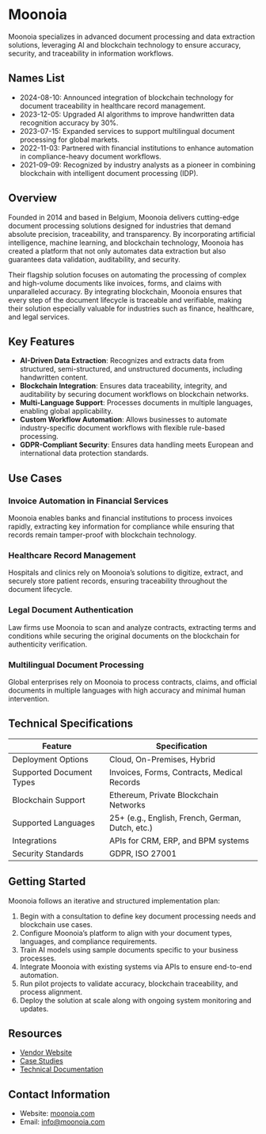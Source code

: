 # Moonoia  

Moonoia specializes in advanced document processing and data extraction solutions, leveraging AI and blockchain technology to ensure accuracy, security, and traceability in information workflows.  

## Names List  
- 2024-08-10: Announced integration of blockchain technology for document traceability in healthcare record management.  
- 2023-12-05: Upgraded AI algorithms to improve handwritten data recognition accuracy by 30%.  
- 2023-07-15: Expanded services to support multilingual document processing for global markets.  
- 2022-11-03: Partnered with financial institutions to enhance automation in compliance-heavy document workflows.  
- 2021-09-09: Recognized by industry analysts as a pioneer in combining blockchain with intelligent document processing (IDP).  

## Overview  
Founded in 2014 and based in Belgium, Moonoia delivers cutting-edge document processing solutions designed for industries that demand absolute precision, traceability, and transparency. By incorporating artificial intelligence, machine learning, and blockchain technology, Moonoia has created a platform that not only automates data extraction but also guarantees data validation, auditability, and security.  

Their flagship solution focuses on automating the processing of complex and high-volume documents like invoices, forms, and claims with unparalleled accuracy. By integrating blockchain, Moonoia ensures that every step of the document lifecycle is traceable and verifiable, making their solution especially valuable for industries such as finance, healthcare, and legal services.  

## Key Features  
- **AI-Driven Data Extraction**: Recognizes and extracts data from structured, semi-structured, and unstructured documents, including handwritten content.  
- **Blockchain Integration**: Ensures data traceability, integrity, and auditability by securing document workflows on blockchain networks.  
- **Multi-Language Support**: Processes documents in multiple languages, enabling global applicability.  
- **Custom Workflow Automation**: Allows businesses to automate industry-specific document workflows with flexible rule-based processing.  
- **GDPR-Compliant Security**: Ensures data handling meets European and international data protection standards.  

## Use Cases  
### Invoice Automation in Financial Services  
Moonoia enables banks and financial institutions to process invoices rapidly, extracting key information for compliance while ensuring that records remain tamper-proof with blockchain technology.  

### Healthcare Record Management  
Hospitals and clinics rely on Moonoia’s solutions to digitize, extract, and securely store patient records, ensuring traceability throughout the document lifecycle.  

### Legal Document Authentication  
Law firms use Moonoia to scan and analyze contracts, extracting terms and conditions while securing the original documents on the blockchain for authenticity verification.  

### Multilingual Document Processing  
Global enterprises rely on Moonoia to process contracts, claims, and official documents in multiple languages with high accuracy and minimal human intervention.  

## Technical Specifications  

| Feature              | Specification                         |  
|----------------------|---------------------------------------|  
| Deployment Options   | Cloud, On-Premises, Hybrid            |  
| Supported Document Types | Invoices, Forms, Contracts, Medical Records |  
| Blockchain Support   | Ethereum, Private Blockchain Networks |  
| Supported Languages  | 25+ (e.g., English, French, German, Dutch, etc.) |  
| Integrations         | APIs for CRM, ERP, and BPM systems    |  
| Security Standards   | GDPR, ISO 27001                       |  

## Getting Started  
Moonoia follows an iterative and structured implementation plan:  
1. Begin with a consultation to define key document processing needs and blockchain use cases.  
2. Configure Moonoia’s platform to align with your document types, languages, and compliance requirements.  
3. Train AI models using sample documents specific to your business processes.  
4. Integrate Moonoia with existing systems via APIs to ensure end-to-end automation.  
5. Run pilot projects to validate accuracy, blockchain traceability, and process alignment.  
6. Deploy the solution at scale along with ongoing system monitoring and updates.  

## Resources  
- [Vendor Website](https://www.moonoia.com/)  
- [Case Studies](https://www.moonoia.com/resources)  
- [Technical Documentation](https://www.moonoia.com/docs)  

## Contact Information  
- Website: [moonoia.com](https://www.moonoia.com/)  
- Email: info@moonoia.com  
